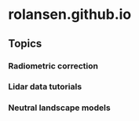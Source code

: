 # rolansen.github.io

## Topics
### Radiometric correction
### Lidar data tutorials
### Neutral landscape models

